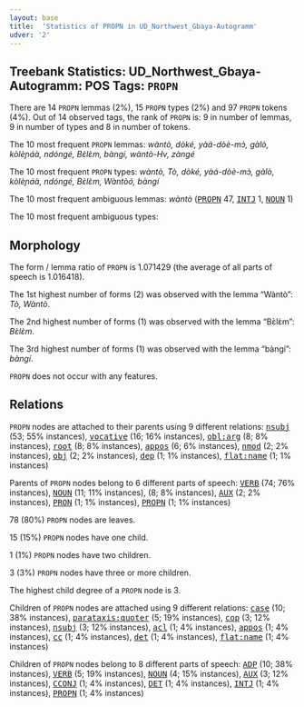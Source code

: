 ```yaml
---
layout: base
title:  'Statistics of PROPN in UD_Northwest_Gbaya-Autogramm'
udver: '2'
---
```


## Treebank Statistics: UD_Northwest_Gbaya-Autogramm: POS Tags: `PROPN`

There are 14 `PROPN` lemmas (2%), 15 `PROPN` types (2%) and 97 `PROPN` tokens (4%).
Out of 14 observed tags, the rank of `PROPN` is: 9 in number of lemmas, 9 in number of types and 8 in number of tokens.

The 10 most frequent `PROPN` lemmas: <em>wàntò, dòké, yàá-dòè-mɔ̀, gàlò, kòlèɲáà, ndóngé, Bɛ̀lɛ̀m, bàngí, wàntò-Hv, zàngé</em>

The 10 most frequent `PROPN` types:  <em>wàntò, Tò, dòké, yàá-dòè-mɔ̀, gàlò, kòlèɲáà, ndóngé, Bɛ̀lɛ̀m, Wàntòó, bàngí</em>

The 10 most frequent ambiguous lemmas: <em>wàntò</em> (<tt><a href="gya_autogramm-pos-PROPN.html">PROPN</a></tt> 47, <tt><a href="gya_autogramm-pos-INTJ.html">INTJ</a></tt> 1, <tt><a href="gya_autogramm-pos-NOUN.html">NOUN</a></tt> 1)

The 10 most frequent ambiguous types:  



## Morphology

The form / lemma ratio of `PROPN` is 1.071429 (the average of all parts of speech is 1.016418).

The 1st highest number of forms (2) was observed with the lemma “Wàntò”: <em>Tò, Wàntò</em>.

The 2nd highest number of forms (1) was observed with the lemma “Bɛ̀lɛ̀m”: <em>Bɛ̀lɛ̀m</em>.

The 3rd highest number of forms (1) was observed with the lemma “bàngí”: <em>bàngí</em>.

`PROPN` does not occur with any features.


## Relations

`PROPN` nodes are attached to their parents using 9 different relations: <tt><a href="gya_autogramm-dep-nsubj.html">nsubj</a></tt> (53; 55% instances), <tt><a href="gya_autogramm-dep-vocative.html">vocative</a></tt> (16; 16% instances), <tt><a href="gya_autogramm-dep-obl-arg.html">obl:arg</a></tt> (8; 8% instances), <tt><a href="gya_autogramm-dep-root.html">root</a></tt> (8; 8% instances), <tt><a href="gya_autogramm-dep-appos.html">appos</a></tt> (6; 6% instances), <tt><a href="gya_autogramm-dep-nmod.html">nmod</a></tt> (2; 2% instances), <tt><a href="gya_autogramm-dep-obj.html">obj</a></tt> (2; 2% instances), <tt><a href="gya_autogramm-dep-dep.html">dep</a></tt> (1; 1% instances), <tt><a href="gya_autogramm-dep-flat-name.html">flat:name</a></tt> (1; 1% instances)

Parents of `PROPN` nodes belong to 6 different parts of speech: <tt><a href="gya_autogramm-pos-VERB.html">VERB</a></tt> (74; 76% instances), <tt><a href="gya_autogramm-pos-NOUN.html">NOUN</a></tt> (11; 11% instances),  (8; 8% instances), <tt><a href="gya_autogramm-pos-AUX.html">AUX</a></tt> (2; 2% instances), <tt><a href="gya_autogramm-pos-PRON.html">PRON</a></tt> (1; 1% instances), <tt><a href="gya_autogramm-pos-PROPN.html">PROPN</a></tt> (1; 1% instances)

78 (80%) `PROPN` nodes are leaves.

15 (15%) `PROPN` nodes have one child.

1 (1%) `PROPN` nodes have two children.

3 (3%) `PROPN` nodes have three or more children.

The highest child degree of a `PROPN` node is 3.

Children of `PROPN` nodes are attached using 9 different relations: <tt><a href="gya_autogramm-dep-case.html">case</a></tt> (10; 38% instances), <tt><a href="gya_autogramm-dep-parataxis-quoter.html">parataxis:quoter</a></tt> (5; 19% instances), <tt><a href="gya_autogramm-dep-cop.html">cop</a></tt> (3; 12% instances), <tt><a href="gya_autogramm-dep-nsubj.html">nsubj</a></tt> (3; 12% instances), <tt><a href="gya_autogramm-dep-acl.html">acl</a></tt> (1; 4% instances), <tt><a href="gya_autogramm-dep-appos.html">appos</a></tt> (1; 4% instances), <tt><a href="gya_autogramm-dep-cc.html">cc</a></tt> (1; 4% instances), <tt><a href="gya_autogramm-dep-det.html">det</a></tt> (1; 4% instances), <tt><a href="gya_autogramm-dep-flat-name.html">flat:name</a></tt> (1; 4% instances)

Children of `PROPN` nodes belong to 8 different parts of speech: <tt><a href="gya_autogramm-pos-ADP.html">ADP</a></tt> (10; 38% instances), <tt><a href="gya_autogramm-pos-VERB.html">VERB</a></tt> (5; 19% instances), <tt><a href="gya_autogramm-pos-NOUN.html">NOUN</a></tt> (4; 15% instances), <tt><a href="gya_autogramm-pos-AUX.html">AUX</a></tt> (3; 12% instances), <tt><a href="gya_autogramm-pos-CCONJ.html">CCONJ</a></tt> (1; 4% instances), <tt><a href="gya_autogramm-pos-DET.html">DET</a></tt> (1; 4% instances), <tt><a href="gya_autogramm-pos-INTJ.html">INTJ</a></tt> (1; 4% instances), <tt><a href="gya_autogramm-pos-PROPN.html">PROPN</a></tt> (1; 4% instances)

